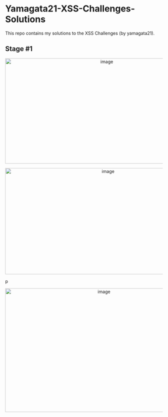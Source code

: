 # Yamagata21-XSS-Challenges-Solutions
This repo contains my solutions to the XSS Challenges (by yamagata21).

## Stage #1

<p align="center">
<img width="634" height="337" alt="image" src="https://github.com/user-attachments/assets/1abe0971-b793-4c13-bdb5-7f48e4506be4" />
</p>

<p align="center">
<img width="642" height="340" alt="image" src="https://github.com/user-attachments/assets/318251f0-5a31-47af-a7d7-8f8a6696bc44" />
</p>p


<p align="center">
<img width="616" height="396" alt="image" src="https://github.com/user-attachments/assets/738b3311-57b6-43b8-bde8-51a0aaf9d9fb" />
</p>
